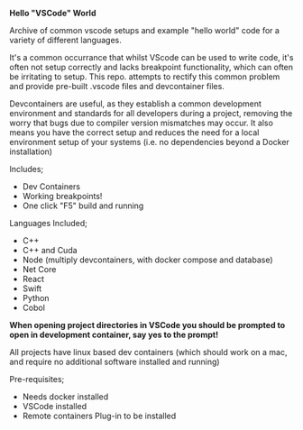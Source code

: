 <b>Hello "VSCode" World</b>

Archive of common vscode setups and example
"hello world" code for a variety of different languages.

It's a common occurrance that whilst VScode can be
used to write code, it's often not setup correctly and
lacks breakpoint functionality, which can often be irritating
to setup.  This repo. attempts to rectify this common problem
and provide pre-built .vscode files and devcontainer files.

Devcontainers are useful, as they establish a common development
environment and standards for all developers during a project, removing
the worry that bugs due to compiler version mismatches may occur.  It
also means you have the correct setup and reduces the need for a local
environment setup of your systems (i.e. no dependencies beyond a Docker
installation)

Includes;

<ul>
<li>Dev Containers</li>
<li>Working breakpoints!</li>
<li>One click "F5" build and running</li>
</ul>

Languages Included;

<ul>
<li>C++</li>
<li>C++ and Cuda</li>
<li>Node (multiply devcontainers, with docker compose and database)</li>
<li>Net Core</li>
<li>React</li>
<li>Swift</li>
<li>Python</li>
<li>Cobol</li>
</ul>

<b>When opening project directories in VSCode you should be prompted
to open in development container, say yes to the prompt!</b>

All projects have linux based dev containers (which should work
on a mac, and require no additional software installed and running)

Pre-requisites;

<ul>
<li>Needs docker installed</li>
<li>VSCode installed</li>
<li>Remote containers Plug-in to be installed</li>
</ul>